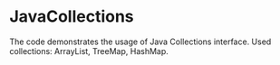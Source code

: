 # JavaCollections
The code demonstrates the usage of Java Collections interface.
Used collections: ArrayList, TreeMap, HashMap.
